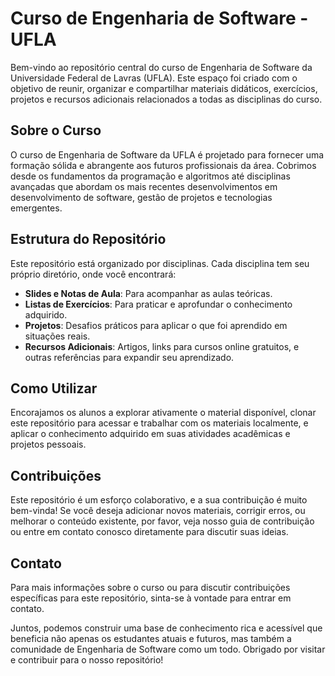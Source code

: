 # Curso de Engenharia de Software - UFLA

Bem-vindo ao repositório central do curso de Engenharia de Software da Universidade Federal de Lavras (UFLA). Este espaço foi criado com o objetivo de reunir, organizar e compartilhar materiais didáticos, exercícios, projetos e recursos adicionais relacionados a todas as disciplinas do curso.

## Sobre o Curso

O curso de Engenharia de Software da UFLA é projetado para fornecer uma formação sólida e abrangente aos futuros profissionais da área. Cobrimos desde os fundamentos da programação e algoritmos até disciplinas avançadas que abordam os mais recentes desenvolvimentos em desenvolvimento de software, gestão de projetos e tecnologias emergentes.

## Estrutura do Repositório

Este repositório está organizado por disciplinas. Cada disciplina tem seu próprio diretório, onde você encontrará:

- **Slides e Notas de Aula**: Para acompanhar as aulas teóricas.
- **Listas de Exercícios**: Para praticar e aprofundar o conhecimento adquirido.
- **Projetos**: Desafios práticos para aplicar o que foi aprendido em situações reais.
- **Recursos Adicionais**: Artigos, links para cursos online gratuitos, e outras referências para expandir seu aprendizado.

## Como Utilizar

Encorajamos os alunos a explorar ativamente o material disponível, clonar este repositório para acessar e trabalhar com os materiais localmente, e aplicar o conhecimento adquirido em suas atividades acadêmicas e projetos pessoais.

## Contribuições

Este repositório é um esforço colaborativo, e a sua contribuição é muito bem-vinda! Se você deseja adicionar novos materiais, corrigir erros, ou melhorar o conteúdo existente, por favor, veja nosso guia de contribuição ou entre em contato conosco diretamente para discutir suas ideias.

## Contato

Para mais informações sobre o curso ou para discutir contribuições específicas para este repositório, sinta-se à vontade para entrar em contato.

Juntos, podemos construir uma base de conhecimento rica e acessível que beneficia não apenas os estudantes atuais e futuros, mas também a comunidade de Engenharia de Software como um todo. Obrigado por visitar e contribuir para o nosso repositório!
